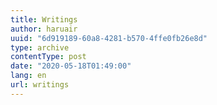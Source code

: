 ```yaml
---
title: Writings
author: haruair
uuid: "6d919189-60a8-4281-b570-4ffe0fb26e8d"
type: archive
contentType: post
date: "2020-05-18T01:49:00"
lang: en
url: writings
---
```

